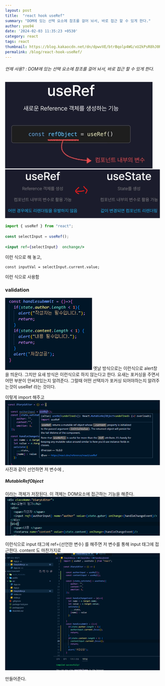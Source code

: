 ```yaml
---
layout: post
title:  "react hook useRef"
summary: "DOM에 있는 선택 요소에 참조를 걸어 놔서, 바로 접근 할 수 있게 한다."
author: yoo94
date: '2024-02-03 11:35:23 +0530'
category: react
tags: react
thumbnail: https://blog.kakaocdn.net/dn/dpwvVE/btrBqolp4WG/xU2kPsR8hJ0Rpx9B1LSoZ1/img.png
permalink: /blog/react-hook-useRef/
---
```


###### 언제 사용?  : DOM에 있는 선택 요소에 참조를 걸어 놔서, 바로 접근 할 수 있게 한다.
<img src="/postImg/Pasted image 20240505232013.png" alt="Pasted image 20240505232013.png" style="max-width:100%;">
<img src="/postImg/Pasted image 20240505232034.png" alt="Pasted image 20240505232034.png" style="max-width:100%;">

```jsx
import { useRef } from "react";

const selectInput = useRef();

<input ref={selectInput}  onchange/>

```
이런 식으로 해 놓고,
```
const inputVal = selectInput.current.value;
```
이런 식으로 사용함


### validation
<img src="/postImg/Pasted image 20240119134225.png" alt="Pasted image 20240119134225.png" style="max-width:100%;">
옛날 방식으로는 이런식으로 alert창을 띄운다. 그치만 요새 방식은 이런식으로 하지 않는다고 한다.
요새는 포커싱을 주면서 어떤 부분이 안써져있는지 알려준다. 그럴때 어떤 선택자가 포커싱 되어야하는지 알려주는것이 useRef 라는 것이다.


이렇게 import 해주고
<img src="/postImg/Pasted image 20240119134451.png" alt="Pasted image 20240119134451.png" style="max-width:100%;">
사진과 같이 선언하면 저 변수에 ,
##### MutableRefObject
이라는 객체가 저장된다. 이 객체는 DOM요소에 접근하는 기능을 해준다.
<img src="/postImg/Pasted image 20240119134613.png" alt="Pasted image 20240119134613.png" style="max-width:100%;">


이런식으로 input 태그에 ref={선언한 변수}
를 해주면 저 변수를 통해 input 태그에 접근한다.
content 도 마찬가지로
<img src="/postImg/Pasted image 20240123133430.png" alt="Pasted image 20240123133430.png" style="max-width:100%;">

만들어준다.
